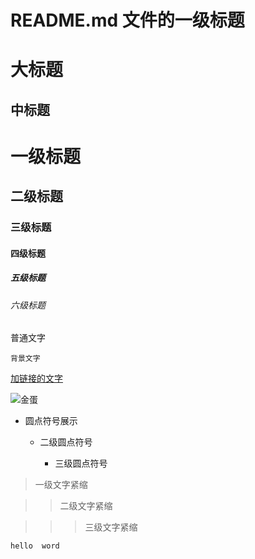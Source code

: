 # README.md 文件的一级标题



大标题
=======================

中标题
-----------------------

# 一级标题

## 二级标题

### 三级标题

#### 四级标题

##### 五级标题

###### 六级标题



普通文字


`背景文字`

[加链接的文字](http://helloword.com)

![金蛋]('' "金蛋图片")  



* 圆点符号展示

	* 二级圆点符号
	
		* 三级圆点符号

>一级文字紧缩

>>二级文字紧缩

>>>三级文字紧缩

```代码段
hello  word
````